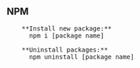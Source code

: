 ## NPM
   <pre>
   	**Install new package:** 
	  npm i [package name]
	
	**Uninstall packages:** 
	  npm uninstall [package name]
   <pre/>
